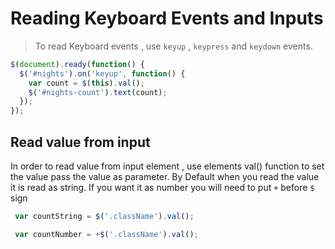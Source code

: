 # Reading Keyboard Events and Inputs

> To read Keyboard events , use `keyup` , `keypress` and `keydown` events. 

```javascript
$(document).ready(function() {
  $('#nights').on('keyup', function() {
    var count = $(this).val();
    $('#nights-count').text(count);
  });
});
```

## Read value from input

In order to read value from input element , use elements val() function to set the value pass the value as parameter. By Default when you read the value it is read as string. If you want it as number you will need to put `+` before `$` sign
```javascript
 var countString = $('.className').val(); 

 var countNumber = +$('.className').val(); 
```






